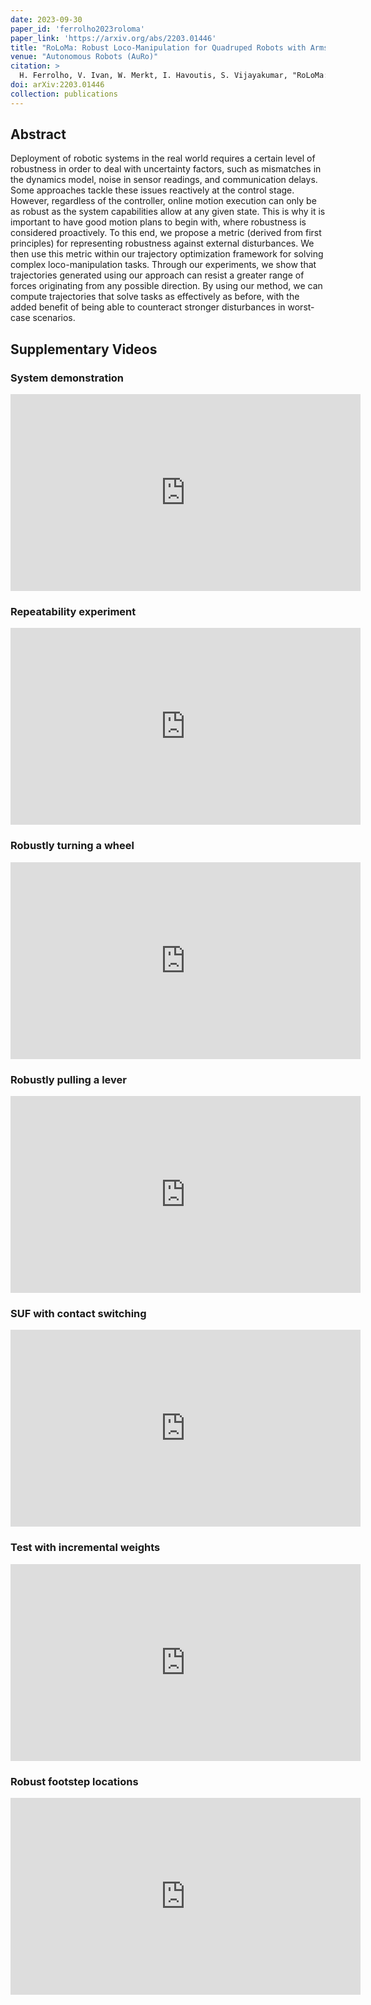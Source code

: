 ```yaml
---
date: 2023-09-30
paper_id: 'ferrolho2023roloma'
paper_link: 'https://arxiv.org/abs/2203.01446'
title: "RoLoMa: Robust Loco-Manipulation for Quadruped Robots with Arms"
venue: "Autonomous Robots (AuRo)"
citation: >
  H. Ferrolho, V. Ivan, W. Merkt, I. Havoutis, S. Vijayakumar, "RoLoMa: Robust Loco-Manipulation for Quadruped Robots with Arms," Autonomous Robots (AuRo), 2023.
doi: arXiv:2203.01446
collection: publications
---
```


## Abstract

Deployment of robotic systems in the real world requires a certain level of robustness in order to deal with uncertainty factors, such as mismatches in the dynamics model, noise in sensor readings, and communication delays. Some approaches tackle these issues reactively at the control stage. However, regardless of the controller, online motion execution can only be as robust as the system capabilities allow at any given state. This is why it is important to have good motion plans to begin with, where robustness is considered proactively. To this end, we propose a metric (derived from first principles) for representing robustness against external disturbances. We then use this metric within our trajectory optimization framework for solving complex loco-manipulation tasks. Through our experiments, we show that trajectories generated using our approach can resist a greater range of forces originating from any possible direction. By using our method, we can compute trajectories that solve tasks as effectively as before, with the added benefit of being able to counteract stronger disturbances in worst-case scenarios.

## Supplementary Videos

### System demonstration
<iframe width="560" height="315" src="https://youtube.com/embed/3qXNHVCagL8" frameborder="0" allow="accelerometer; autoplay; encrypted-media; gyroscope; picture-in-picture" allowfullscreen></iframe>

### Repeatability experiment
<iframe width="560" height="315" src="https://youtube.com/embed/Ok8Pcwn_I0w" frameborder="0" allow="accelerometer; autoplay; encrypted-media; gyroscope; picture-in-picture" allowfullscreen></iframe>

### Robustly turning a wheel
<iframe width="560" height="315" src="https://youtube.com/embed/1M32AHuuDhI" frameborder="0" allow="accelerometer; autoplay; encrypted-media; gyroscope; picture-in-picture" allowfullscreen></iframe>

### Robustly pulling a lever
<iframe width="560" height="315" src="https://youtube.com/embed/6A9eSdfcj7A" frameborder="0" allow="accelerometer; autoplay; encrypted-media; gyroscope; picture-in-picture" allowfullscreen></iframe>

### SUF with contact switching
<iframe width="560" height="315" src="https://youtube.com/embed/H6-g8NLGyYE" frameborder="0" allow="accelerometer; autoplay; encrypted-media; gyroscope; picture-in-picture" allowfullscreen></iframe>

### Test with incremental weights
<iframe width="560" height="315" src="https://youtube.com/embed/puy2S90_3CM" frameborder="0" allow="accelerometer; autoplay; encrypted-media; gyroscope; picture-in-picture" allowfullscreen></iframe>

### Robust footstep locations
<iframe width="560" height="315" src="https://youtube.com/embed/tUXQUqLneTE" frameborder="0" allow="accelerometer; autoplay; encrypted-media; gyroscope; picture-in-picture" allowfullscreen></iframe>
